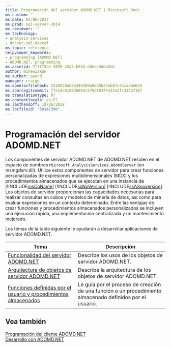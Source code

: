 ```yaml
---
title: Programación del servidor ADOMD.NET | Microsoft Docs
ms.custom: ''
ms.date: 03/06/2017
ms.prod: sql-server-2014
ms.reviewer: ''
ms.technology:
- analysis-services
- docset-sql-devref
ms.topic: reference
helpviewer_keywords:
- programming [ADOMD.NET]
- ADOMD.NET, programming
ms.assetid: 7f7ff5be-3826-43a5-b94d-ddeec5ddb2eb
author: minewiskan
ms.author: owend
manager: craigg
ms.openlocfilehash: 224d920ab8a349409a9dd5b25eb87c3a1aa0e626
ms.sourcegitcommit: 7fe14c61083684dc576d88377e32e2fc315b7107
ms.translationtype: MT
ms.contentlocale: es-ES
ms.lasthandoff: 10/26/2018
ms.locfileid: "50147390"
---
```

# <a name="adomdnet-server-programming"></a>Programación del servidor ADOMD.NET
  Los componentes de servidor ADOMD.NET de ADOMD.NET residen en el espacio de nombres `Microsoft.AnalysisServices.AdomdServer` (en msmgdsrv.dll). Utilice estos componentes de servidor para crear funciones personalizadas de expresiones multidimensionales (MDX) y los procedimientos almacenados que se ejecutan en una instancia de [!INCLUDE[msCoName](../../includes/msconame-md.md)] [!INCLUDE[ssNoVersion](../../includes/ssnoversion-md.md)] [!INCLUDE[ssASnoversion](../../includes/ssasnoversion-md.md)]. Los objetos de servidor proporcionan las capacidades necesarias para realizar consultas en cubos y modelos de minería de datos, así como para evaluar expresiones en un contexto determinado. Entre las ventajas de crear funciones y procedimientos almacenados personalizados se incluyen una ejecución rápida, una implementación centralizada y un mantenimiento mejorado.  
  
 Los temas de la tabla siguiente le ayudarán a desarrollar aplicaciones de servidor ADOMD.NET.  
  
|Tema|Descripción|  
|-----------|-----------------|  
|[Funcionalidad del servidor ADOMD.NET](https://docs.microsoft.com/bi-reference/adomd/multidimensional-models-adomd-net-server/adomd-net-server-functionality)|Describe los usos de los objetos de servidor ADOMD.NET.|  
|[Arquitectura de objetos de servidor ADOMD.NET](https://docs.microsoft.com/bi-reference/adomd/multidimensional-models-adomd-net-server/adomd-net-server-object-architecture)|Describe la arquitectura de los objetos de servidor ADOMD.NET.|  
|[Funciones definidas por el usuario y procedimientos almacenados](https://docs.microsoft.com/bi-reference/adomd/multidimensional-models-adomd-net-server/user-defined-functions-and-stored-procedures)|Le guía por el proceso de creación de una función o un procedimiento almacenado definidos por el usuario.|  
  
## <a name="see-also"></a>Vea también  
 [Programación del cliente ADOMD.NET](https://docs.microsoft.com/bi-reference/adomd/multidimensional-models-adomd-net-client/adomd-net-client-programming)   
 [Desarrollo con ADOMD.NET](https://docs.microsoft.com/bi-reference/adomd/developing-with-adomd-net)  
  
  
